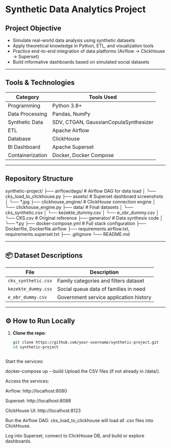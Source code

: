 #  Synthetic Data Analytics Project


##  Project Objective

- Simulate real-world data analysis using synthetic datasets
- Apply theoretical knowledge in Python, ETL, and visualization tools
- Practice end-to-end integration of data platforms (Airflow → ClickHouse → Superset)
- Build informative dashboards based on simulated social datasets

---

##  Tools & Technologies

| Category        | Tools Used                            |
|----------------|----------------------------------------|
| Programming     | Python 3.8+                           |
| Data Processing | Pandas, NumPy                         |
| Synthetic Data  | SDV, CTGAN, GaussianCopulaSynthesizer |
| ETL             | Apache Airflow                        |
| Database        | ClickHouse                            |
| BI Dashboard    | Apache Superset                       |
| Containerization| Docker, Docker Compose                |

---

## Repository Structure
synthetic-project/
├── airflow/dags/ # Airflow DAG for data load
│ └── cks_load_to_clickhouse.py
├── assets/ # Superset dashboard screenshots
│ └── *.jpg
├── clickhouse_engine/ # ClickHouse connection engine
│ └── clickhouse_engine.py
├── data/ # Final datasets
│ └── cks_synthetic.csv
│ └── kezekte_dummy.csv
│ └── e_obr_dummy.csv
│ └── CKS.csv # Original reference
├── generator/ # Data synthesis code
│ └── *.py
├── docker-compose.yml # Full stack configuration
├── Dockerfile, Dockerfile.airflow
├── requirements.airflow.txt, requirements.superset.txt
├── .gitignore
└── README.md


---

## 📦 Dataset Descriptions

| File               | Description                                      |
|--------------------|--------------------------------------------------|
| `cks_synthetic.csv`| Family categories and filters dataset            |
| `kezekte_dummy.csv`| Social queue data of families in need            |
| `e_obr_dummy.csv`  | Government service application history           |

---

## ⚙️ How to Run Locally

1. **Clone the repo**:
   ```bash
   git clone https://github.com/your-username/synthetic-project.git
   cd synthetic-project



Start the services:

docker-compose up --build
Upload the CSV files (if not already in /data/).

Access the services:

Airflow: http://localhost:8080

Superset: http://localhost:8088

ClickHouse UI: http://localhost:8123

Run the Airflow DAG:
cks_load_to_clickhouse will load all .csv files into ClickHouse.

Log into Superset, connect to ClickHouse DB, and build or explore dashboards.